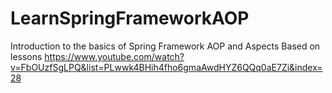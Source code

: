 # LearnSpringFrameworkAOP
Introduction to the basics of Spring Framework AOP and Aspects
Based on lessons https://www.youtube.com/watch?v=FbOUzfSgLPQ&list=PLwwk4BHih4fho6gmaAwdHYZ6QQq0aE7Zi&index=28

